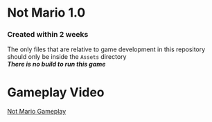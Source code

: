 # Not Mario 1.0
### Created within 2 weeks
The only files that are relative to game development in this repository should only be inside the `Assets` directory<br>
***There is no build to run this game***

# Gameplay Video
[Not Mario Gameplay](https://youtu.be/xkioZvoHEEA)
